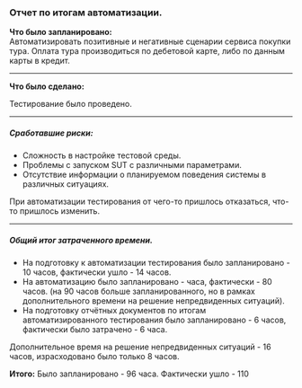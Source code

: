 ### Отчет по итогам автоматизации.  

**Что было запланировано:**  
Автоматизировать позитивные и негативные сценарии сервиса покупки тура. Оплата тура производиться по дебетовой карте, либо по данным карты в кредит.  
___
**Что было сделано:**  

Тестирование было проведено.   

___
##### Сработавшие риски:  
* Сложность в настройке тестовой среды.
* Проблемы с запуском SUT с различными параметрами.
* Отсутствие информации о планируемом поведения системы в различных ситуациях.

При автоматизации тестирования от чего-то пришлось отказаться, что-то пришлось изменить.  
___
##### Общий итог затраченного времени.  

* На подготовку к автоматизации тестирования было запланировано - 10 часов, фактически ушло - 14 часов.  
* На автоматизацию было запланировано -  часа, фактически - 80 часов. (на 90 часов больше запланированного, но в рамках дополнительного времени на решение непредвиденных ситуаций).  
* На подготовку отчётных документов по итогам автоматизированного тестирования было запланировано - 6 часов, фактически было затрачено - 6 часа.  
 

Дополнительное время на решение непредвиденных ситуаций - 16 часов, израсходовано было только 8 часов. 

**Итого:** 
Было запланировано - 96 часа. 
Фактически ушло - 110
